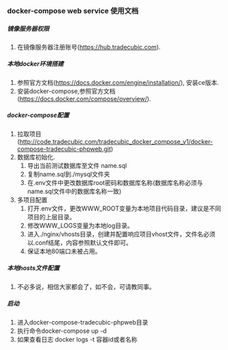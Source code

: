 ### docker-compose web service 使用文档

##### 镜像服务器权限
1. 在镜像服务器注册账号(https://hub.tradecubic.com).

##### 本地docker环境搭建
1. 参照官方文档(https://docs.docker.com/engine/installation/), 安装ce版本.
2. 安装docker-compose,参照官方文档(https://docs.docker.com/compose/overview/).

##### docker-compose配置
1. 拉取项目(http://code.tradecubic.com/tradecubic_docker_compose_v1/docker-compose-tradecubic-phpweb.git)
2. 数据库初始化.
    1. 导出当前测试数据库至文件 name.sql
    2. 复制name.sql到./mysql文件夹
    3. 在.env文件中更改数据库root密码和数据库名称(数据库名称必须与name.sql文件中的数据库名称一致)
3. 多项目配置
    1. 打开.env文件，更改WWW_ROOT变量为本地项目代码目录，建议是不同项目的上层目录。
    2. 修改WWW_LOGS变量为本地log目录。
    3. 进入./nginx/vhosts目录，创建并配置响应项目vhost文件，文件名必须以.conf结尾，内容参照默认文件即可。
    4. 保证本地80端口未被占用。
    
##### 本地hosts文件配置
1. 不必多说，相信大家都会了，如不会，可请教同事。

##### 启动
1. 进入docker-compose-tradecubic-phpweb目录
2. 执行命令docker-compose up -d 
3. 如果查看日志 docker logs -t 容器id或者名称
